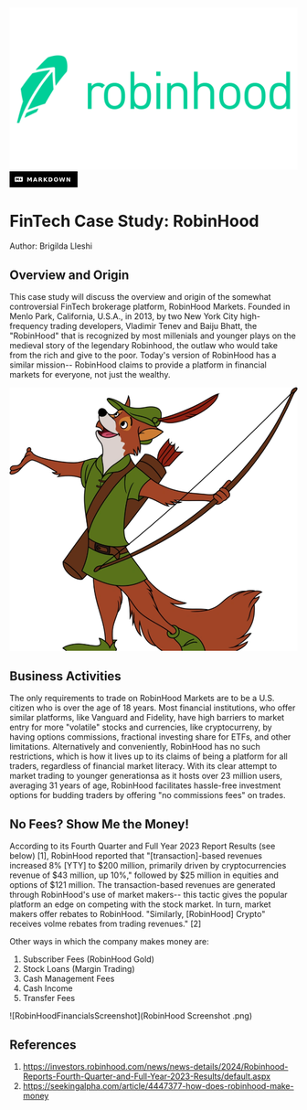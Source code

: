 ![RobinHoodLogo](Robinhood-Logo-2013.png)
![MARKDOWN](Markdown-000000_style=for-the-badge&logo=markdown&logoColor=white.png)
# FinTech Case Study: RobinHood
Author: Brigilda Lleshi

## Overview and Origin
This case study will discuss the overview and origin of the somewhat controversial FinTech brokerage platform, RobinHood Markets. Founded in Menlo Park, California, U.S.A., in 2013, by two New York City high-frequency trading developers, Vladimir Tenev and Baiju Bhatt, the "RobinHood" that is recognized by most millenials and younger plays on the medieval story of the legendary Robinhood, the outlaw who would take from the rich and give to the poor. Today's version of RobinHood has a similar mission-- RobinHood claims to provide a platform in financial markets for everyone, not just the wealthy. 

![RobinhoodCartoon](Robin_hood_by_jackspade2012-d74zsn1.webp)

## Business Activities
The only requirements to trade on RobinHood Markets are to be a U.S. citizen who is over the age of 18 years. Most financial institutions, who offer similar platforms, like Vanguard and Fidelity, have high barriers to market entry for more "volatile" stocks and currencies, like cryptocurreny, by having options commissions, fractional investing share for ETFs, and other limitations. Alternatively and conveniently, RobinHood has no such restrictions, which is how it lives up to its claims of being a platform for all traders, regardless of financial market literacy. With its clear attempt to market trading to younger generationsa as it hosts over 23 million users, averaging 31 years of age, RobinHood facilitates hassle-free investment options for budding traders by offering "no commissions fees" on trades.

## No Fees? Show Me the Money!
According to its Fourth Quarter and Full Year 2023 Report Results (see below) [1], RobinHood reported  that "[transaction]-based revenues increased 8% [YTY] to $200 million, primarily driven by cryptocurrencies revenue of $43 million, up 10%," followed by $25 million in equities and options of $121 million. The transaction-based revenues are generated through RobinHood's use of market makers-- this tactic gives the popular platform an edge on competing with the stock market. In turn, market makers offer rebates to RobinHood. "Similarly, [RobinHood] Crypto" receives volme rebates from trading revenues." [2] 

Other ways in which the company makes money are:
1. Subscriber Fees (RobinHood Gold)
2. Stock Loans (Margin Trading)
3. Cash Management Fees
5. Cash Income
6. Transfer Fees

![RobinHoodFinancialsScreenshot](RobinHood Screenshot .png)

## References
1. https://investors.robinhood.com/news/news-details/2024/Robinhood-Reports-Fourth-Quarter-and-Full-Year-2023-Results/default.aspx
2. https://seekingalpha.com/article/4447377-how-does-robinhood-make-money
